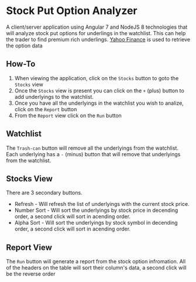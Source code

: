 # Stock Put Option Analyzer

A client/server application using Angular 7 and NodeJS 8 technologies that will analyze stock put options for underlings in the watchlist.  This can help the trader to find premium rich underlings.  [Yahoo Finance](http://finance.yahoo.com) is used to retrieve the option data

## How-To

1. When viewing the application, click on the `Stocks` button to goto the `Stocks` view
2. Once the `Stocks` view is present you can click on the `+` (plus) button to add underlyings to the watchlist.
3. Once you have all the underlyings in the watchlist you wish to analize, click on the `Report` button 
4. From the `Report` view click on the `Run` button


## Watchlist

The `Trash-can` button will remove all the underlyings from the watchlist.
Each underlying has a `-` (minus) button that will remove that underlyings from the watchlist.


## Stocks View

There are 3 secondary buttons.
* Refresh - Will refresh the list of underlyings with the current stock price.
* Number Sort - Will sort the underlyings by stock price in decending order, a second click will sort in acending order.
* Alpha Sort - Will sort the underlyings by stock symbol in decending order, a second click will sort in acending order.


## Report View

The `Run` button will generate a report from the stock option infromation.
All of the headers on the table will sort their column's data, a second click will be the reverse order
